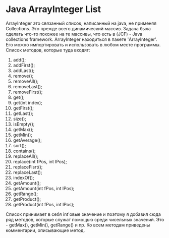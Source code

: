 # Java ArrayInteger List
ArrayInteger это связанный список, написанный на java, не применяя Collections. Это прежде всего динамический массив. Задача была сделать что-то похожее на те массивы, что есть в (JCF) - Java collections framework.
ArrayInteger находиться в пакете 'ArrayInteger'. Его можно импортировать и использовать в любом месте программы.
Список методов, которые туда входят:
1) add();
2) addFirst();
3) addLast();
4) remove();
5) removeAll();
6) removeLast();
7) removeFirst();
8) get();
9) get(int index);
10) getFirst();
11) getLast();
12) size();
13) isEmpty();
14) getMax();
15) getMin();
16) getAverage();
17) sort();
18) contains();
19) replaceAll();
20) replace(int fPos, int lPos);
21) replaceFisrt();
22) replaceLast();
23) indexOf();
24) getAmount();
25) getAmount(int fPos, int lPos);
26) getRange();
27) getProduct();
28) getProduct(int fPos, int lPos);

Список принимает в себя int'овые значение и поэтому я добавил сюда ряд методов, которые служат помощью среди чисельных значений.
Это - getMax(), getMin(), getRange() и пр.
Ко всем методам приведены комментарии, описывающие метод.
